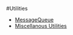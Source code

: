 #Utilities

* [MessageQueue](MessageQueue.md)
* [Miscellanous Utilities](Miscellanous_Utilities.md)

